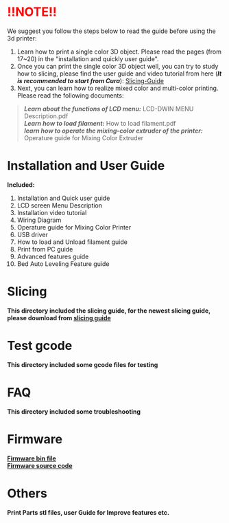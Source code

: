 # <font color = red>!!NOTE!!</font>
We suggest you follow the steps below to read the guide before using the 3d printer:
1. Learn how to print a single color 3D object. Please read the pages (from 17~20) in the "installation and quickly user guide".   
2. Once you can print the single color 3D object well, you can try to study how to slicing, please find the user guide and video tutorial from here (***It is recommended to start from Cura***): [Slicing-Guide](https://github.com/ZONESTAR3D/Slicing-Guide)  
3.  Next, you can learn how to realize mixed color and multi-color printing. Please read the following documents:  
>***Learn about the functions of LCD menu:*** LCD-DWIN MENU Description.pdf  
>***Learn how to load filament:*** How to load filament.pdf  
>***learn how to operate the mixing-color extruder of the printer:*** Operature guide for Mixing Color Extruder  

# Installation and User Guide 
**Included:**  
1. Installation and Quick user guide  
2. LCD screen Menu Description  
3. Installation video tutorial  
4. Wiring Diagram  
5. Operature guide for Mixing Color Printer    
6. USB driver  
7. How to load and Unload filament guide  
8. Print from PC guide  
9. Advanced features guide  
10. Bed Auto Leveling Feature guide  

# Slicing
**This directory included the slicing guide, for the newest slicing guide, please download from [slicing guide ](https://github.com/ZONESTAR3D/Slicing-Guide)**

# Test gcode
**This directory included some gcode files for testing**  

# FAQ
**This directory included some troubleshooting**

# Firmware
**[Firmware bin file](https://github.com/ZONESTAR3D/Firmware/tree/master/Z9/Z9V5)**   
**[Firmware source code](https://github.com/ZONESTAR3D/source-code-for-3d-printer)**   

# Others
**Print Parts stl files, user Guide for Improve features etc.**